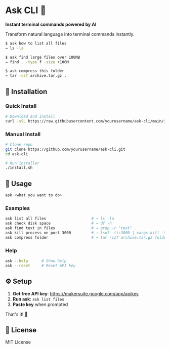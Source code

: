 # Ask CLI 🚀

**Instant terminal commands powered by AI**

Transform natural language into terminal commands instantly.

```bash
$ ask how to list all files
→ ls -la

$ ask find large files over 100MB
→ find . -type f -size +100M

$ ask compress this folder
→ tar -czf archive.tar.gz .
```

## 🚀 Installation

### Quick Install

```bash
# Download and install
curl -sSL https://raw.githubusercontent.com/yourusername/ask-cli/main/install.sh | bash
```

### Manual Install

```bash
# Clone repo
git clone https://github.com/yourusername/ask-cli.git
cd ask-cli

# Run installer
./install.sh
```

## 🎯 Usage

```bash
ask <what you want to do>
```

### Examples

```bash
ask list all files                    # → ls -la
ask check disk space                  # → df -h
ask find text in files                # → grep -r "text" .
ask kill process on port 3000         # → lsof -ti:3000 | xargs kill -9
ask compress folder                   # → tar -czf archive.tar.gz folder
```

### Help

```bash
ask --help      # Show help
ask --reset     # Reset API key
```

## ⚙️ Setup

1. **Get free API key**: https://makersuite.google.com/app/apikey
2. **Run ask**: `ask list files`
3. **Paste key** when prompted

That's it! 🎉

## 📝 License

MIT License
